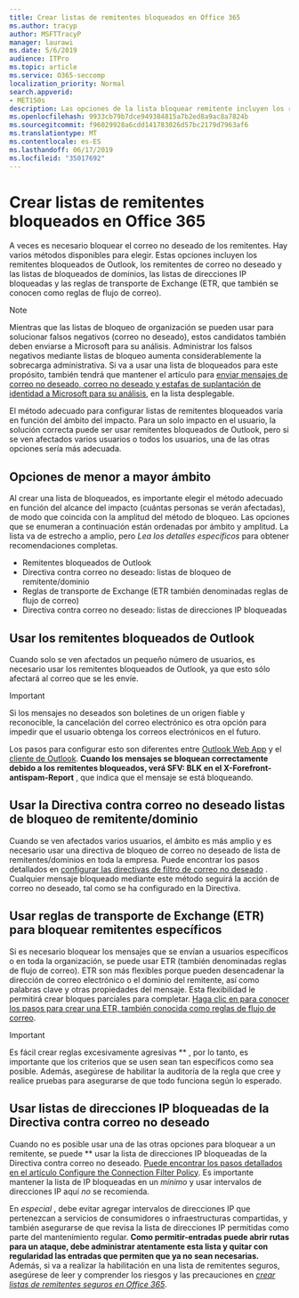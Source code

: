 ```yaml
---
title: Crear listas de remitentes bloqueados en Office 365
ms.author: tracyp
author: MSFTTracyP
manager: laurawi
ms.date: 5/6/2019
audience: ITPro
ms.topic: article
ms.service: O365-seccomp
localization_priority: Normal
search.appverid:
- MET150s
description: Las opciones de la lista bloquear remitente incluyen los remitentes bloqueados de Outlook, los remitentes de correo no deseado y las listas de bloqueo de dominio, las listas de direcciones IP bloqueadas y las reglas de transporte de Exchange (ETR) también denominadas reglas de flujo de correo.
ms.openlocfilehash: 9933cb79b7dce949384815a7b2ed8a9ac8a7824b
ms.sourcegitcommit: f96029928a6cdd141783026d57bc2179d7963af6
ms.translationtype: MT
ms.contentlocale: es-ES
ms.lasthandoff: 06/17/2019
ms.locfileid: "35017692"
---
```

# <a name="create-block-sender-lists-in-office-365"></a>Crear listas de remitentes bloqueados en Office 365

A veces es necesario bloquear el correo no deseado de los remitentes. Hay varios métodos disponibles para elegir. Estas opciones incluyen los remitentes bloqueados de Outlook, los remitentes de correo no deseado y las listas de bloqueados de dominios, las listas de direcciones IP bloqueadas y las reglas de transporte de Exchange (ETR, que también se conocen como reglas de flujo de correo).

> [!NOTE]
> Mientras que las listas de bloqueo de organización se pueden usar para solucionar falsos negativos (correo no deseado), estos candidatos también deben enviarse a Microsoft para su análisis. Administrar los falsos negativos mediante listas de bloqueo aumenta considerablemente la sobrecarga administrativa. Si va a usar una lista de bloqueados para este propósito, también tendrá que mantener el artículo para [enviar mensajes de correo no deseado, correo no deseado y estafas de suplantación de identidad a Microsoft para su análisis](https://docs.microsoft.com/en-us/office365/SecurityCompliance/submit-spam-non-spam-and-phishing-scam-messages-to-microsoft-for-analysis), en la lista desplegable.

El método adecuado para configurar listas de remitentes bloqueados varía en función del ámbito del impacto. Para un solo impacto en el usuario, la solución correcta puede ser usar remitentes bloqueados de Outlook, pero si se ven afectados varios usuarios o todos los usuarios, una de las otras opciones sería más adecuada.

## <a name="options-from-least-to-broadest-scope"></a>Opciones de menor a mayor ámbito

Al crear una lista de bloqueados, es importante elegir el método adecuado en función del alcance del impacto (cuántas personas se verán afectadas), de modo que coincida con la amplitud del método de bloqueo. Las opciones que se enumeran a continuación están ordenadas por ámbito y amplitud. La lista va de estrecho a amplio, pero *Lea los detalles específicos* para obtener recomendaciones completas.

- Remitentes bloqueados de Outlook
- Directiva contra correo no deseado: listas de bloqueo de remitente/dominio
- Reglas de transporte de Exchange (ETR también denominadas reglas de flujo de correo)
- Directiva contra correo no deseado: listas de direcciones IP bloqueadas

## <a name="use-outlook-blocked-senders"></a>Usar los remitentes bloqueados de Outlook

Cuando solo se ven afectados un pequeño número de usuarios, es necesario usar los remitentes bloqueados de Outlook, ya que esto sólo afectará al correo que se les envíe.

> [!IMPORTANT]
> Si los mensajes no deseados son boletines de un origen fiable y reconocible, la cancelación del correo electrónico es otra opción para impedir que el usuario obtenga los correos electrónicos en el futuro.

Los pasos para configurar esto son diferentes entre [Outlook Web App](https://support.office.com/en-us/article/block-or-allow-junk-email-settings-48c9f6f7-2309-4f95-9a4d-de987e880e46) y el [cliente de Outlook](https://support.office.com/en-us/article/overview-of-the-junk-email-filter-5ae3ea8e-cf41-4fa0-b02a-3b96e21de089). **Cuando los mensajes se bloquean correctamente debido a los remitentes bloqueados, verá SFV: BLK en el X-Forefront-antispam-Report** , que indica que el mensaje se está bloqueando.

## <a name="use-anti-spam-policy-senderdomain-block-lists"></a>Usar la Directiva contra correo no deseado listas de bloqueo de remitente/dominio

Cuando se ven afectados varios usuarios, el ámbito es más amplio y es necesario usar una directiva de bloqueo de correo no deseado de lista de remitentes/dominios en toda la empresa. Puede encontrar los pasos detallados en [configurar las directivas de filtro de correo no deseado](https://docs.microsoft.com/en-us/office365/securitycompliance/configure-your-spam-filter-policies) . Cualquier mensaje bloqueado mediante este método seguirá la acción de correo no deseado, tal como se ha configurado en la Directiva.

## <a name="use-exchange-transport-rules-etrs-to-block-specific-senders"></a>Usar reglas de transporte de Exchange (ETR) para bloquear remitentes específicos

Si es necesario bloquear los mensajes que se envían a usuarios específicos o en toda la organización, se puede usar ETR (también denominadas reglas de flujo de correo). ETR son más flexibles porque pueden desencadenar la dirección de correo electrónico o el dominio del remitente, así como palabras clave y otras propiedades del mensaje. Esta flexibilidad le permitirá crear bloques parciales para completar. [Haga clic en para conocer los pasos para crear una ETR, también conocida como reglas de flujo de correo](https://docs.microsoft.com/en-us/office365/SecurityCompliance/use-mail-flow-rules-to-set-the-spam-confidence-level-scl-in-messages).

> [!IMPORTANT]
> Es fácil crear reglas excesivamente agresivas ** , por lo tanto, es importante que los criterios que se usen sean tan específicos como sea posible. Además, asegúrese de habilitar la auditoría de la regla que cree y realice pruebas para asegurarse de que todo funciona según lo esperado.

## <a name="use-anti-spam-policy-ip-block-lists"></a>Usar listas de direcciones IP bloqueadas de la Directiva contra correo no deseado

Cuando no es posible usar una de las otras opciones para bloquear a un remitente, se puede ** usar la lista de direcciones IP bloqueadas de la Directiva contra correo no deseado. [Puede encontrar los pasos detallados en el artículo Configure the Connection Filter Policy](https://docs.microsoft.com/en-us/office365/securitycompliance/configure-the-connection-filter-policy). Es importante mantener la lista de IP bloqueadas en un *mínimo* y usar intervalos de direcciones IP aquí *no* se recomienda.

En *especial* , debe evitar agregar intervalos de direcciones IP que pertenezcan a servicios de consumidores o infraestructuras compartidas, y también asegurarse de que revisa la lista de direcciones IP permitidas como parte del mantenimiento regular. **Como permitir-entradas puede abrir rutas para un ataque, debe administrar atentamente esta lista y quitar con regularidad las entradas que permiten que ya no sean necesarias.** Además, si va a realizar la habilitación en una lista de remitentes seguros, asegúrese de leer y comprender los riesgos y las precauciones en *[crear listas de remitentes seguros en Office 365](create-safe-sender-lists-in-office-365.md)*.